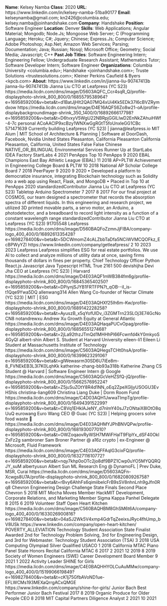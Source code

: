 **Name**: Kelsey Namba
**Class**: 2020
**URL**: https://www\.linkedin\.com/in/kelsey\-namba\-51ba90177
**Email**: kelseynamba@gmail\.com; kn2426@columbia\.edu; kelsey\.namba@joinhandshake\.com
**Company**: Handshake
**Position**: Software Engineer
**Location**: Denver
**Skills**: Web Applications; Angular Material; Mongodb; Node\.Js; Mongoose Web Server; C \(Programming Language; Heroku; C\#; Jquery; Chinese; Express\.Js; Computer Science; Adobe Photoshop; Asp\.Net; Amazon Web Services; Parsing; Documentation; Java; Russian; Nosql; Microsoft Office; Geometry; Social Media; Javascript; C\+\+
**Past Job Titles**: Software Engineering Intern; Engineering Fellow; Undergraduate Research Assistant; Mathematics Tutor; Software Developer Intern; Software Engineer
**Organizations**: Columbia University <columbia\.edu>; Handshake <joinhandshake\.com>; Truste Solutions <trustesolutions\.com>; Kleiner Perkins Caufield & Byers <kpcb\.com>
**About**: https://www\.linkedin\.com/in/jianna\-liu\-90747413b jianna\-liu\-90747413b Jianna Liu CTO at Leafpress \(YC S23\) https://media\.licdn\.com/dms/image/D5603AQFC\_Ccr4sqR\_Q/profile\-displayphoto\-shrink\_800\_800/0/1685579538964?e=1695859200&v=beta&t=d1BatJjHlt2QA07MQ4xUi4Kk5EDk37I6cBVZRymdxow https://media\.licdn\.com/dms/image/D4E16AQFS6Zo8w21\-oA/profile\-displaybackgroundimage\-shrink\_350\_1400/0/1689266617798?e=1695859200&v=beta&t=D6tvxyV5WgU22NBRpjGGlLIwD2EnNkZAhuiHWf\-4\-7c personal ACoAACIP9xcBzy1WNXwGgRGtT5foUnxleGG1CBc 571471639 Currently building Leafpress \(YC S23\) | jianna@leafpress\.io  MIT Alum | MIT School of Architecture & Planning | Software at DoorDash, Facebook, Nvidia United States Pleasanton, California Pleasanton California Pleasanton, California, United States False False Chinese NATIVE\_OR\_BILINGUAL Environmental Services Runner Up at StartLabs IDEA Factory StartLabs 4 2021 PenApps Top 10 PenApps 9 2020 EBAL Champions East Bay Athletic League \(EBAL\) 11 2018 AP\+PLTW Achievement in Engineering College Board & PLTW 10 2018 National AP Scholar College Board 7 2018 PeerPayer 9 2020 9 2020 • Developed a platform to democratize insurance, integrating Blockchain technology such as Solidity into a web app using React, Flask, and MongoDB • Placed in Top 10 at PenApps 2020 standardizedContributor Jianna Liu CTO at Leafpress \(YC S23\) Tabletop Arduino Spectrometer 7 2017 8 2017 For our final project at COSMOS, our team designed a spectrometer that records the absorption spectra of different liquids\. In this engineering and research project, we utilized 3D printed movable parts, a servo motor, an Arduino, a photodetector, and a breadboard to record light intensity as a function of a constant wavelength range standardizedContributor Jianna Liu CTO at Leafpress \(YC S23\) 91705548 Leafpress https://media\.licdn\.com/dms/image/D560BAQFoZzmnJjFlBA/company\-logo\_400\_400/0/1689261335428?e=1698278400&v=beta&t=5DCWmomZ4cALZbbTaDfa5NCiWVMCQOFkz\_EcBPWyYZI https://www\.linkedin\.com/company/getleafpress/ 2 10 2023 2023 Leafpress Leafpress simplifies ESG for real estate portfolios\. We use AI to collect and analyze millions of utility data at once, saving firms thousands of dollars in fines per property\. Chief Technology Officer Python React\.js Javascript Java Typescript HTML True 2161 500 devishijha Devi Jha CEO at Leafpress \(YC S23\) | Harvard https://media\.licdn\.com/dms/image/D4E03AQF1mWB384fm6g/profile\-displayphoto\-shrink\_800\_800/0/1684536540250?e=1695859200&v=beta&t=DPiynjSJYB1FRTFPN7t\_qOB\-\-iI\_is\-t1Qqe9Ywa5DQ allenwang314 Allen Wang Co\-founder of Nectar Climate \(YC S23\) | MIT | ESG https://media\.licdn\.com/dms/image/D4E03AQHXf25lh6m\-Kw/profile\-displayphoto\-shrink\_800\_800/0/1689142228258?e=1695859200&v=beta&t=AyuszB\_x5qYofUlDv\_i3ZGMTrn23SLOj3E74GcNoCN8 notandrewxu Andrew Xu Growth Equity at General Atlantic https://media\.licdn\.com/dms/image/D4E03AQHaqaPUCvOpag/profile\-displayphoto\-shrink\_800\_800/0/1685655127468?e=1695859200&v=beta&t=2jLa92thzJTmQd1MHHhPl66Fcwnfd4kY0mkyoS4GyQI albert\-shin Albert S\. Student at Harvard University eileen\-li1 Eileen Li Student at Massachusetts Institute of Technology https://media\.licdn\.com/dms/image/C5603AQHegsTCHt0hsA/profile\-displayphoto\-shrink\_800\_800/0/1639962329106?e=1695859200&v=beta&t=glWewasrm30SD6U7iEe8m\-8\_FVNEkEB3L3l7K0LqhKk katherine\-zhang\-bb93a318b Katherine Zhang CS Student @ Harvard | Software Engineer Intern @ Google https://media\.licdn\.com/dms/image/C5603AQGcVeHZSfQ\-jQ/profile\-displayphoto\-shrink\_800\_800/0/1566257695224?e=1695859200&v=beta&t=Z5juSuZOtY8R4d1NN\_oEq2ZpeXGljyUSOGU3EvHShis christina\-liang609 Christina Liang Duke | Dorm Room Fund https://media\.licdn\.com/dms/image/C4D03AQH1JwwaTlmpTg/profile\-displayphoto\-shrink\_800\_800/0/1649439152299?e=1695859200&v=beta&t=C8Vq1EHklAJeNY\_d7nlmY40sJ7zONtaiX8IOtO8qUuQ eurowang Euro Wang CEO @ Guac \(YC S23\) | Helping grocers solve food waste 🥑 https://media\.licdn\.com/dms/image/D4E03AQHMYJPhBNVQPw/profile\-displayphoto\-shrink\_800\_800/0/1681930077010?e=1695859200&v=beta&t=OWZoqaovRyWSH7MWiFHalT9FIpYx\_dSF40OkIZxFz2g sambroner Sam Broner Partner @ a16z crypto | ex\-Engineer @ Microsoft, Fluid Framework https://media\.licdn\.com/dms/image/C4E03AQFFAqlG3cixFQ/profile\-displayphoto\-shrink\_800\_800/0/1632711610772?e=1695859200&v=beta&t=nqy7khp0oOTc2jo8df9BPZ1Cwp0uYO5MYQQRQJY\_suM albertyusun Albert Sun ML Research Eng @ DynamoFL | Prev Duke, MSR, Curai https://media\.licdn\.com/dms/image/D5603AQFn\-Xcwgs8U7A/profile\-displayphoto\-shrink\_800\_800/0/1682080926758?e=1695859200&v=beta&t=rBvy6AhhFs6qimiibelcFrB9sSV8nhnLnh9gJfn0Rq8 Chevron Engineering Design Challenge State Finals Second Place Chevron 5 2018 MIT Mocha Moves Member HackMIT Development, Corporate Relations, and Marketing Member Sigma Kappa Panhel Delegate 8 2015 6 2019 Volunteer Staff Open Heart Kitchen https://media\.licdn\.com/dms/image/C560BAQHBM8GhSM6t6A/company\-logo\_400\_400/0/1633026900816?e=1698278400&v=beta&t=04aSJ2Wk5V4xmp4GdrTqZeeixsJRyc4fhUmp\_bV8USk https://www\.linkedin\.com/company/open\-heart\-kitchen/ POVERTY\_ALLEVIATION Technology Student Association State Finalist Awarded 2nd for Technology Problem Solving, 3rd for Engineering Design, and 3rd for Webmaster\. Technology Student Association \(TSA\) 3 2018 USA Computing Olympiad Silver Qualified USACO 1 2018 California MTAC Piano Panel State Honors Recital California MTAC 6 2017 2 2021 12 2019 8 2019 Society of Women Engineers \(SWE\) Career Development Board Member 9 2021 1 2022 Activity Leader SHINE for Girls https://media\.licdn\.com/dms/image/C4E0BAQHHYOLCuAuMMw/company\-logo\_400\_400/0/1519906619849?e=1698278400&v=beta&t=cK1j75GfbAVoND1ue\-EFLWCMs193MEXaQrrgACxQMGE https://www\.linkedin\.com/company/shine\-for\-girls/ Junior Bach Best Performer Junior Bach Festival 2017 8 2019 Organic Produce for Older People CEO 8 2018 MIT Capital Partners Diligence Analyst 2 2021 10 2021
